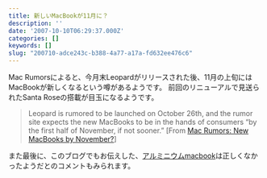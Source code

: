 ```yaml
---
title: 新しいMacBookが11月に？
description: ''
date: '2007-10-10T06:29:37.000Z'
categories: []
keywords: []
slug: "200710-adce243c-b388-4a77-a17a-fd632ee476c6"
---
```

Mac Rumorsによると、今月末Leopardがリリースされた後、11月の上旬にはMacBookが新しくなるという噂があるようです。 前回のリニューアルで見送られたSanta Roseの搭載が目玉になるようです。

> Leopard is rumored to be launched on October 26th, and the rumor site expects the new MacBooks to be in the hands of consumers “by the first half of November, if not sooner.” \[From [Mac Rumors: New MacBooks by November?](http://www.macrumors.com/2007/10/09/new-macbooks-by-november/)\]

また最後に、このブログでもお伝えした、[アルミニウムmacbook](http://blog.qli.jp/2007/09/macbook_5808.html)は正しくなかったようだとのコメントもみられます。
